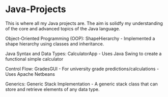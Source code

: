 # Java-Projects
This is where all my Java projects are. The aim is solidfy my understanding of the core and advanced topics of the Java language.

Object-Oriented Programming (OOP):
          ShapeHierarchy - Implemented a shape hierarchy using classes and inheritance. 
          
Java Syntax and Data Types:
          CalculatorApp -  Uses Java Swing to create a functional simple calculator
          
Control Flow:
          GradesGUI - For university grade predictions/calculations 
                    - Uses Apache Netbeans
                    
Generics:
          Generic Stack Implementation - A generic stack class that can store and retrieve elements of any data type.
